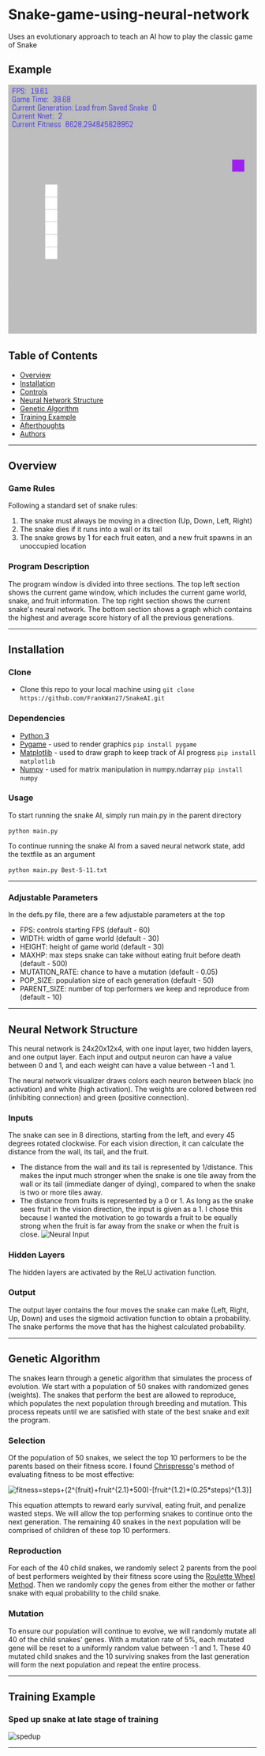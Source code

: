 # Snake-game-using-neural-network
Uses an evolutionary approach to teach an AI how to play the classic game of Snake 
## Example
![Example Snake](https://github.com/FrankWan27/SnakeAI/blob/master/img/examplesnake.gif?raw=true)

## Table of Contents
- [Overview](#overview)
- [Installation](#installation)
- [Controls](#controls)
- [Neural Network Structure](#neural-network-structure)
- [Genetic Algorithm](#genetic-algorithm)
- [Training Example](#training-example)
- [Afterthoughts](#afterthoughts)
- [Authors](#authors)

---

## Overview

### Game Rules

Following a standard set of snake rules:
1. The snake must always be moving in a direction (Up, Down, Left, Right)
2. The snake dies if it runs into a wall or its tail
3. The snake grows by 1 for each fruit eaten, and a new fruit spawns in an unoccupied location

### Program Description

The program window is divided into three sections. The top left section shows the current game window, which includes the current game world, snake, and fruit information. The top right section shows the current snake's neural network. The bottom section shows a graph which contains the highest and average score history of all the previous generations.


---

## Installation

### Clone

- Clone this repo to your local machine using `git clone https://github.com/FrankWan27/SnakeAI.git`

### Dependencies

- [Python 3 ](https://www.python.org/downloads/)
- [Pygame](https://www.pygame.org/)  - used to render graphics
  ```pip install pygame```
- [Matplotlib](https://matplotlib.org/) - used to draw graph to keep track of AI progress
  ```pip install matplotlib```
- [Numpy](https://numpy.org/) - used for matrix manipulation in numpy.ndarray
  ```pip install numpy```
### Usage
To start running the snake AI, simply run main.py in the parent directory

 ```python main.py```
 
 To continue running the snake AI from a saved neural network state, add the textfile as an argument
 
 ```python main.py Best-5-11.txt```

---


### Adjustable Parameters

In the defs.py file, there are a few adjustable parameters at the top
- FPS: controls starting FPS (default - 60)
- WIDTH: width of game world (default - 30)
- HEIGHT: height of game world (default - 30)
- MAXHP: max steps snake can take without eating fruit before death (default - 500)
- MUTATION_RATE: chance to have a mutation (default - 0.05)
- POP_SIZE: population size of each generation (default - 50)
- PARENT_SIZE: number of top performers we keep and reproduce from (default - 10)

---

## Neural Network Structure

This neural network is 24x20x12x4, with one input layer, two hidden layers, and one output layer. Each input and output neuron can have a value between 0 and 1, and each weight can have a value between -1 and 1.

The neural network visualizer draws colors each neuron between black (no activation) and white (high activation). The weights are colored between red (inhibiting connection) and green (positive connection).


### Inputs
The snake can see in 8 directions, starting from the left, and every 45 degrees rotated clockwise. For each vision direction, it can calculate the distance from the wall, its tail, and the fruit. 
-  The distance from the wall and its tail is represented by 1/distance. This makes the input much stronger when the snake is one tile away from the wall or its tail (immediate danger of dying), compared to when the snake is two or more tiles away. 
- The distance from fruits is represented by a 0 or 1. As long as the snake sees fruit in the vision direction, the input is given as a 1. I chose this because I wanted the motivation to go towards a fruit to be equally strong when the fruit is far away from the snake or when the fruit is close. 
![Neural Input](https://github.com/FrankWan27/SnakeAI/blob/master/img/inputs.png?raw=true)

### Hidden Layers

The hidden layers are activated by the ReLU activation function. 

### Output

The output layer contains the four moves the snake can make (Left, Right, Up, Down) and uses the sigmoid activation function to obtain a probability. The snake performs the move that has the highest calculated probability. 

---

## Genetic Algorithm

The snakes learn through a genetic algorithm that simulates the process of evolution. We start with a population of 50 snakes with randomized genes (weights). The snakes that perform the best are allowed to reproduce, which populates the next population through breeding and mutation. This process repeats until we are satisfied with state of the best snake and exit the program. 

### Selection

Of the population of 50 snakes, we select the top 10 performers to be the parents based on their fitness score. I found [Chrispresso](https://www.youtube.com/channel/UCFnNAjMoIgeTAj7N_zXC7uQ)'s method of evaluating fitness to be most effective:

<img src="https://latex.codecogs.com/svg.latex?&space;fitness=steps+(2^{fruit}+fruit^{2.1}*500)-[fruit^{1.2}*(0.25*steps)^{1.3}]" title="fitness=steps+(2^{fruit}+fruit^{2.1}*500)-[fruit^{1.2}*(0.25*steps)^{1.3}]" />

This equation attempts to reward early survival, eating fruit, and penalize wasted steps. We will allow the top performing snakes to continue onto the next generation. The remaining 40 snakes in the next population will be comprised of children of these top 10 performers. 

### Reproduction

For each of the 40 child snakes, we randomly select 2 parents from the pool of best performers weighted by their fitness score using the [Roulette Wheel Method](https://en.wikipedia.org/wiki/Fitness_proportionate_selection). Then we randomly copy the genes from either the mother or father snake with equal probability to the child snake. 

### Mutation

To ensure our population will continue to evolve, we will randomly mutate all 40 of the child snakes' genes. With a mutation rate of 5%, each mutated gene will be reset to a uniformly random value between -1 and 1. These 40 mutated child snakes and the 10 surviving snakes from the last generation will form the next population and repeat the entire process. 

---

## Training Example 


### Sped up snake at late stage of training

![spedup](https://j.gifs.com/3Qx8NM.gif)

---
